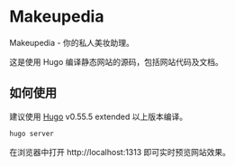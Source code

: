 # Makeupedia

Makeupedia - 你的私人美妆助理。

这是使用 Hugo 编译静态网站的源码，包括网站代码及文档。

## 如何使用

建议使用 [Hugo](https://gohugo.io/) v0.55.5 extended 以上版本编译。

```bash
hugo server
```

在浏览器中打开 http://localhost:1313 即可实时预览网站效果。